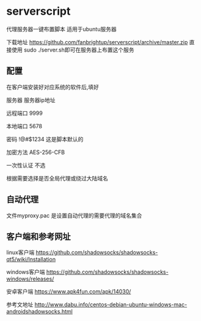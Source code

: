 # serverscript
代理服务器一键布置脚本
适用于ubuntu服务器

下载地址 https://github.com/fanbrightup/serverscript/archive/master.zip
直接使用
sudo  ./server.sh即可在服务器上布置这个服务

## 配置
在客户端安装好对应系统的软件后,填好

服务器 服务器ip地址

远程端口  9999

本地端口  5678

密码  !@#$1234  这是脚本默认的

加密方法  AES-256-CFB

一次性认证 不选

根据需要选择是否全局代理或绕过大陆域名
## 自动代理
文件myproxy.pac 是设置自动代理的需要代理的域名集合

## 客户端和参考网址
linux客户端   https://github.com/shadowsocks/shadowsocks-qt5/wiki/Installation

windows客户端 https://github.com/shadowsocks/shadowsocks-windows/releases/

安卓客户端     https://www.apk4fun.com/apk/14030/

参考文地址 http://www.dabu.info/centos-debian-ubuntu-windows-mac-androidshadowsocks.html

